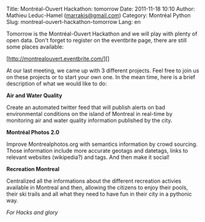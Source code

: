 Title: Montréal-Ouvert Hackathon: tomorrow
Date: 2011-11-18 10:10
Author: Mathieu Leduc-Hamel (marrakis@gmail.com)
Category: Montréal Python
Slug: montreal-ouvert-hackathon-tomorrow
Lang: en

<!--:en-->

Tomorrow is the Montréal-Ouvert Hackathon and we will play with plenty
of open data. Don't forget to register on the eventbrite page, there are
still some places available:

[http://montrealouvert.eventbrite.com/][]

At our last meeting, we came up with 3 different projects. Feel free to
join us on these projects or to start your own one. In the mean time,
here is a brief description of what we would like to do:

**Air and Water Quality**

Create an automated twitter feed that will publish alerts on bad
environmental conditions on the island of Montreal in real-time by
monitoring air and water quality information published by the city.

**Montréal Photos 2.0**

Improve Montrealphotos.org with semantics information by crowd sourcing.
Those information include more accurate geotags and datetags, links to
relevant websites (wikipedia?) and tags. And then make it social!

**Recreation Montreal**

Centralized all the informations about the different recreation activies
available in Montreal and then, allowing the citizens to enjoy their
pools, their ski trails and all what they need to have fun in their city
in a pythonic way.

*For Hacks and glory*

  [http://montrealouvert.eventbrite.com/]: http://montrealouvert.eventbrite.com/
